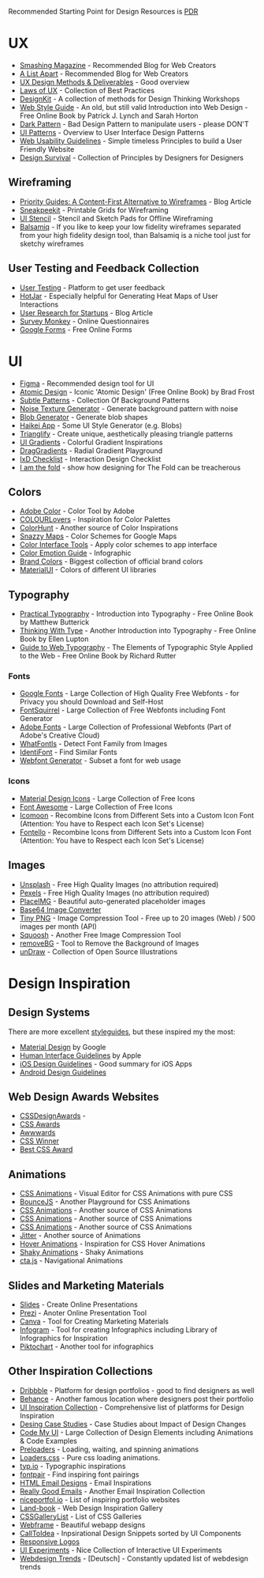 Recommended Starting Point for Design Resources is [PDR](https://www.productdesignresources.com/)

# UX

* [Smashing Magazine](https://www.smashingmagazine.com/) - Recommended Blog for Web Creators
* [A List Apart](https://alistapart.com/articles/) - Recommended Blog for Web Creators
* [UX Design Methods & Deliverables](https://uxdesign.cc/ux-design-methods-deliverables-657f54ce3c7d) - Good overview
* [Laws of UX](https://lawsofux.com/) - Collection of Best Practices
* [DesignKit](https://www.designkit.org/) - A collection of methods for Design Thinking Workshops
* [Web Style Guide](https://webstyleguide.com/) - An old, but still valid Introduction into Web Design - Free Online Book by Patrick J. Lynch and Sarah Horton
* [Dark Pattern](https://www.darkpatterns.org/) - Bad Design Pattern to manipulate users - please DON'T
* [UI Patterns](http://ui-patterns.com/patterns) - Overview to User Interface Design Patterns
* [Web Usability Guidelines](https://www.userfocus.co.uk/resources/guidelines.html) - Simple timeless Principles to build a User Friendly Website
* [Design Survival](https://www.richardbaird.co.uk/design-survival) - Collection of Principles by Designers for Designers

## Wireframing

* [Priority Guides: A Content-First Alternative to Wireframes](http://alistapart.com/article/priority-guides-a-content-first-alternative-to-wireframes/) - Blog Article
* [Sneakpeekit](https://sneakpeekit.com/) - Printable Grids for Wireframing
* [UI Stencil](https://www.uistencils.com/) - Stencil and Sketch Pads for Offline Wireframing
* [Balsamiq](https://balsamiq.com/) - If you like to keep your low fidelity wireframes separated from your high fidelity design tool, than Balsamiq is a niche tool just for sketchy wireframes

## User Testing and Feedback Collection

* [User Testing](https://www.usertesting.com/) - Platform to get user feedback
* [HotJar](https://www.hotjar.com/) - Especially helpful for Generating Heat Maps of User Interactions
* [User Research for Startups](https://medium.com/startup-garage-at-station-f/creative-user-research-tactics-for-startups-3742ee522c60) - Blog Article
* [Survey Monkey](https://www.surveymonkey.de/) - Online Questionnaires
* [Google Forms](https://www.google.de/intl/de/forms/about/) - Free Online Forms


# UI

* [Figma](https://www.figma.com/) - Recommended design tool for UI
* [Atomic Design](https://atomicdesign.bradfrost.com/table-of-contents/) - Iconic 'Atomic Design' (Free Online Book) by Brad Frost
* [Subtle Patterns](https://www.toptal.com/designers/subtlepatterns/) - Collection Of Background Patterns
* [Noise Texture Generator](https://www.noisetexturegenerator.com/) - Generate background pattern with noise
* [Blob Generator](https://blobs.app/) - Generate blob shapes
* [Haikei App](https://www.blobmaker.app/) - Some UI Style Generator (e.g. Blobs)
* [Trianglify](https://trianglify.io/) - Create unique, aesthetically pleasing triangle patterns
* [UI Gradients](https://uigradients.com/) - Colorful Gradient Inspirations
* [DragGradients](https://uigradients.com/) - Radial Gradient Playground
* [IxD Checklist](https://ixdchecklist.com/) - Interaction Design Checklist
* [I am the fold](https://iamthefold.com/) - show how designing for The Fold can be treacherous


## Colors

* [Adobe Color](https://color.adobe.com/) - Color Tool by Adobe
* [COLOURLovers](https://www.colourlovers.com/) - Inspiration for Color Palettes
* [ColorHunt](https://colorhunt.co/palettes/popular) - Another source of Color Inspirations
* [Snazzy Maps](https://snazzymaps.com/) - Color Schemes for Google Maps
* [Color Interface Tools](https://material.io/resources/color) - Apply color schemes to app interface
* [Color Emotion Guide](https://visual.ly/community/Infographics/business/color-emotion-guide) - Infographic
* [Brand Colors](http://brandcolors.net/) - Biggest collection of official brand colors
* [MaterialUI](https://materialui.co/) - Colors of different UI libraries


## Typography

* [Practical Typography](https://practicaltypography.com/) - Introduction into Typography - Free Online Book by Matthew Butterick
* [Thinking With Type](http://thinkingwithtype.com/) - Another Introduction into Typography - Free Online Book by Ellen Lupton
* [Guide to Web Typography](http://webtypography.net/toc/) - The Elements of Typographic Style Applied to the Web - Free Online Book by Richard Rutter


### Fonts

* [Google Fonts](https://fonts.google.com/) - Large Collection of High Quality Free Webfonts - for Privacy you should Download and Self-Host
* [FontSquirrel](https://www.fontsquirrel.com/) - Large Collection of Free Webfonts including Font Generator
* [Adobe Fonts](https://fonts.adobe.com/) - Large Collection of Professional Webfonts (Part of Adobe's Creative Cloud)
* [WhatFontIs](https://www.whatfontis.com/) - Detect Font Family from Images
* [IdentiFont](http://www.identifont.com/) - Find Similar Fonts
* [Webfont Generator](https://fontie.pixelsvsbytes.com/webfont-generator) - Subset a font for web usage


### Icons

* [Material Design Icons](https://fonts.google.com/icons) - Large Collection of Free Icons
* [Font Awesome](https://fontawesome.com/) - Large Collection of Free Icons
* [Icomoon](https://icomoon.io/app/#/select) - Recombine Icons from Different Sets into a Custom Icon Font (Attention: You have to Respect each Icon Set's License)
* [Fontello](https://fontello.com/) - Recombine Icons from Different Sets into a Custom Icon Font (Attention: You have to Respect each Icon Set's License)


## Images

* [Unsplash](https://unsplash.com/) - Free High Quality Images (no attribution required)
* [Pexels](https://www.pexels.com/) - Free High Quality Images (no attribution required)
* [PlaceIMG](http://placeimg.com/) - Beautiful auto-generated placeholder images
* [Base64 Image Converter](https://www.base64-image.de/) 
* [Tiny PNG](https://tinypng.com/) - Image Compression Tool - Free up to 20 images (Web) / 500 images per month (API)
* [Squoosh](https://squoosh.app/) - Another Free Image Compression Tool
* [removeBG](https://www.remove.bg) - Tool to Remove the Background of Images
* [unDraw](https://undraw.co/illustrations) - Collection of Open Source Illustrations

# Design Inspiration

## Design Systems

There are more excellent [styleguides](http://styleguides.io/), but these inspired my the most:

* [Material Design](https://material.io/design) by Google
* [Human Interface Guidelines](https://developer.apple.com/design/human-interface-guidelines/) by Apple
* [iOS Design Guidelines](https://ivomynttinen.com/blog/ios-design-guidelines) - Good summary for iOS Apps
* [Android Design Guidelines](https://developer.android.com/design)
 
## Web Design Awards Websites

* [CSSDesignAwards](https://www.cssdesignawards.com/) - 
* [CSS Awards](https://css-awards.com/)
* [Awwwards](https://www.awwwards.com/)
* [CSS Winner](https://www.csswinner.com/)
* [Best CSS Award](https://www.bestcssaward.com/)

## Animations

* [CSS Animations](https://animista.net/) - Visual Editor for CSS Animations with pure CSS
* [BounceJS](http://bouncejs.com/) - Another Playground for CSS Animations
* [CSS Animations](https://www.minimamente.com/project/magic/) - Another source of CSS Animations
* [CSS Animations](https://cssanimation.io//) - Another source of CSS Animations
* [CSS Animations](https://h5bp.org/Effeckt.css/) - Another source of CSS Animations
* [Jitter](https://jitter.video/gallery/) - Another source of Animations
* [Hover Animations](https://ianlunn.github.io/Hover) - Inspiration for CSS Hover Animations
* [Shaky Animations](https://elrumordelaluz.github.io/csshake/) - Shaky Animations
* [cta.js](https://kushagra.dev/lab/ctajs/) - Navigational Animations



## Slides and Marketing Materials

* [Slides](https://slides.com/) - Create Online Presentations
* [Prezi](https://prezi.com/) - Anoter Online Presentation Tool
* [Canva](https://www.canva.com/) - Tool for Creating Marketing Materials 
* [Infogram](https://infogram.com/) - Tool for creating Infographics including Library of Infographics for Inspiration
* [Piktochart](https://piktochart.com/) - Another tool for infographics

## Other Inspiration Collections

* [Dribbble](https://dribbble.com/) - Platform for design portfolios - good to find designers as well
* [Behance](https://www.behance.net/) - Another famous location where designers post their portfolio
* [UI Inspiration Collection](https://www.productdesignresources.com/ui-design-inspiration-resources) - Comprehensive list of platforms for Design Inspiration
* [Desing Case Studies](https://web.dev/tags/case-study/) - Case Studies about Impact of Design Changes 
* [Code My UI](https://codemyui.com/) - Large Collection of Design Elements including Animations & Code Examples
* [Preloaders](https://icons8.com/preloaders) - Loading, waiting, and spinning animations
* [Loaders.css](https://connoratherton.com/loaders) - Pure css loading animations.
* [typ.io](https://typ.io/) - Typographic inspirations
* [fontpair](https://www.fontpair.co/) - Find inspiring font pairings
* [HTML Email Designs](http://htmlemaildesigns.com/) - Email Inspirations
* [Really Good Emails](https://reallygoodemails.com/) - Another Email Inspiration Collection
* [niceportfol.io](http://niceportfol.io/) - List of inspiring portfolio websites
* [Land-book](https://land-book.com/) - Web Design Inspiration Gallery
* [CSSGalleryList](https://cssgallerylist.com/) - List of CSS Galleries
* [Webframe](https://webframe.xyz/) - Beautiful webapp designs
* [CallToIdea](https://calltoidea.com/) - Inpsirational Design Snippets sorted by UI Components
* [Responsive Logos](http://responsivelogos.co.uk/)
* [UI Experiments](https://codyhouse.co/library) - Nice Collection of Interactive UI Experiments
* [Webdesign Trends](https://99designs.de/blog/news-trends/webdesign-trends/) - [Deutsch] - Constantly updated list of webdesign trends